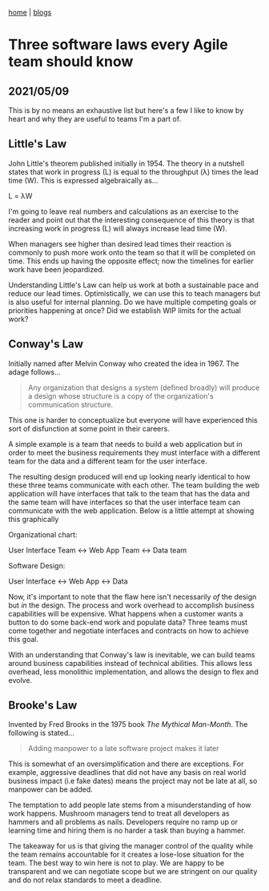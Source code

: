 [home](../index) | [blogs](../blogs)

# Three software laws every Agile team should know
## 2021/05/09

This is by no means an exhaustive list but here's a few I like to know by heart and why they are useful to teams I'm a part of.

## Little's Law

John Little's theorem published initially in 1954. The theory in a nutshell states that work in progress (L) is equal to the throughput (λ) times the lead time (W). This is expressed algebraically as...

L = λW

I'm going to leave real numbers and calculations as an exercise to the reader and point out that the interesting consequence of this theory is that increasing work in progress (L) will always increase lead time (W).

When managers see higher than desired lead times their reaction is commonly to push more work onto the team so that it will be completed on time. This ends up having the opposite effect; now the timelines for earlier work have been jeopardized.

Understanding Little's Law can help us work at both a sustainable pace and reduce our lead times. Optimistically, we can use this to teach managers but is also useful for internal planning. Do we have multiple competing goals or priorities happening at once? Did we establish WIP limits for the actual work? 

## Conway's Law

Initially named after Melvin Conway who created the idea in 1967. The adage follows...

> Any organization that designs a system (defined broadly) will produce a design whose structure is a copy of the organization's communication structure.

This one is harder to conceptualize but everyone will have experienced this sort of disfunction at some point in their careers.

A simple example is a team that needs to build a web application but in order to meet the business requirements they must interface with a different team for the data and a different team for the user interface.

The resulting design produced will end up looking nearly identical to how these three teams communicate with each other. The team building the web application will have interfaces that talk to the team that has the data and the same team will have interfaces so that the user interface team can communicate with the web application. Below is a little attempt at showing this graphically

Organizational chart:

User Interface Team <-> Web App Team <-> Data team

Software Design:

User Interface <-> Web App <-> Data

Now, it's important to note that the flaw here isn't necessarily _of_ the design but _in_ the design. The process and work overhead to accomplish business capabilities will be expensive. What happens when a customer wants a button to do some back-end work and populate data? Three teams must come together and negotiate interfaces and contracts on how to achieve this goal.

With an understanding that Conway's law is inevitable, we can build teams around business capabilities instead of technical abilities. This allows less overhead, less monolithic implementation, and allows the design to flex and evolve.

## Brooke's Law

Invented by Fred Brooks in the 1975 book _The Mythical Man-Month_. The following is stated...

> Adding manpower to a late software project makes it later

This is somewhat of an oversimplification and there are exceptions. For example, aggressive deadlines that did not have any basis on real world business impact (i.e fake dates) means the project may not be late at all, so manpower can be added.

The temptation to add people late stems from a misunderstanding of how work happens. Mushroom managers tend to treat all developers as hammers and all problems as nails. Developers require no ramp up or learning time and hiring them is no harder a task than buying a hammer.

The takeaway for us is that giving the manager control of the quality while the team remains accountable for it creates a lose-lose situation for the team. The best way to win here is not to play. We are happy to be transparent and we can negotiate scope but we are stringent on our quality and do not relax standards to meet a deadline.